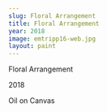 ```yaml
---
slug: Floral Arrangement
title: Floral Arrangement
year: 2018
image: emtripp16-web.jpg
layout: paint
---
```

Floral Arrangement

2018

Oil on Canvas